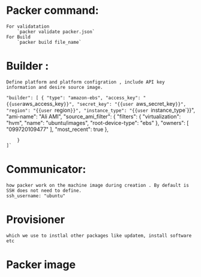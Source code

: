 # Packer command:
    For validatation
        `packer validate packer.json`
    For Build
        `packer build file_name`
# Builder :
    Define platform and platform configration , include API key information and desire source image.
`
    "builder": [
        {
            "type": "amazon-ebs",
            "access_key": "{{user `aws_access_key`}}",
            "secret_key": "{{user `aws_secret_key`}}",
            "region": "{{user `region`}}",
            "instance_type": "{{user `instance_type`}}",
            "ami-name": "Ali AMI",
            "source_ami_filter": {
                "filters": {
                    "virtualization": "hvm",
                    "name": "ubuntu/images",
                    "root-device-type": "ebs"
                },
                "owners": [
                    "099720109477"
                ],
                "most_recent": true
            },
            
        }
    ]`

# Communicator:
    how packer work on the machine image during creation . By default is SSH does not need to define.
    ssh_username: "ubuntu"


# Provisioner
    which we use to instlal other packages like updatem, install software etc



# Packer image
 